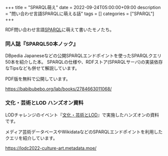 +++
title = "SPARQL萌え"
date = 2022-09-24T05:00:00+09:00
description = "問い合わせ言語SPARQLに萌える話"
tags = []
categories = ["SPARQL"]
+++

RDF問い合わせ言語[SPARQL](https://www.w3.org/TR/sparql11-overview/)に萌えて書いたモノたち。

### 同人誌『SPARQL50本ノック』

DBpedia Japaneseなどの公開SPARQLエンドポイントを使ったSPARQLクエリ50本を紹介した本。
SPARQLの仕様や、RDFストア(SPARQLサーバ)の実装依存なTipsなども併せて解説しています。

PDF版を無料で公開しています。

<https://babibubebo.org/lab/books/2784663011068/>

### 文化・芸術とLOD ハンズオン資料
LODチャレンジのイベント『[文化・芸術とLOD](https://lodc2022culture-art.peatix.com/)』で実施したハンズオンの資料です。

メディア芸術データベースやWikidataなどのSPARQLエンドポイントを利用したクエリを紹介しています。

<https://lodc2022-culture-art.metadata.moe/>
